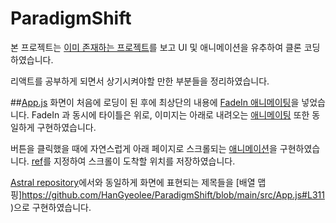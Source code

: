 # ParadigmShift
본 프로젝트는 [이미 존재하는 프로젝트](https://html5up.net/uploads/demos/paradigm-shift/)를 보고 UI 및 애니메이션을 유추하여 클론 코딩하였습니다.

리액트를 공부하게 되면서 상기시켜야할 만한 부분들을 정리하였습니다.

##[App.js](https://github.com/HanGyeolee/ParadigmShift/blob/main/src/App.js)
화면이 처음에 로딩이 된 후에 최상단의 내용에 [FadeIn 애니메이팅](https://github.com/HanGyeolee/ParadigmShift/blob/main/src/App.css#L11)을 넣었습니다.
FadeIn 과 동시에 타이틀은 위로, 이미지는 아래로 내려오는 [애니메이팅](https://github.com/HanGyeolee/ParadigmShift/blob/main/src/App.css#L155) 또한 동일하게 구현하였습니다.

버튼을 클릭했을 때에 자연스럽게 아래 페이지로 스크롤되는 [애니메이션](https://github.com/HanGyeolee/ParadigmShift/blob/main/src/App.js#L37)을 구현하였습니다.
[ref](https://github.com/HanGyeolee/ParadigmShift/blob/main/src/App.js#L72)를 지정하여 스크롤이 도착할 위치를 저장하였습니다.

[Astral repository](https://github.com/HanGyeolee/Astral#es6-%EB%AC%B8%EB%B2%95)에서와 동일하게 화면에 표현되는 제목들을 [배열 맵핑]https://github.com/HanGyeolee/ParadigmShift/blob/main/src/App.js#L311)으로 구현하였습니다.
